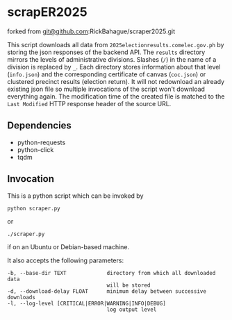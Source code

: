 # scrapER2025

forked from git@github.com:RickBahague/scraper2025.git

This script downloads all data from `2025electionresults.comelec.gov.ph` by storing the json responses of the backend API. The `results` directory mirrors the levels of administrative divisions. Slashes (`/`) in the name of a division is replaced by `_`. Each directory stores information about that level (`info.json`) and the corresponding certificate of canvas (`coc.json`) or clustered precinct results (election return). It will not redownload an already existing json file so multiple invocations of the script won't download everything again. The modification time of the created file is matched to the `Last Modified` HTTP response header of the source URL.

## Dependencies

* python-requests
* python-click
* tqdm
 
## Invocation

This is a python script which can be invoked by

    python scraper.py

or

    ./scraper.py

if on an Ubuntu or Debian-based machine.

It also accepts the following parameters:

    -b, --base-dir TEXT             directory from which all downloaded data
                                    will be stored
    -d, --download-delay FLOAT      minimum delay between successive downloads
    -l, --log-level [CRITICAL|ERROR|WARNING|INFO|DEBUG]
                                    log output level

